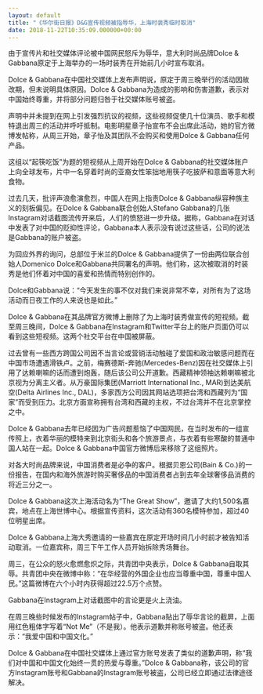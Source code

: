 ```yaml
---
layout: default
title: "《华尔街日报》D&G宣传视频被指辱华，上海时装秀临时取消"
date: 2018-11-22T10:35:09.000000+00:00
---
```


由于宣传片和社交媒体评论被中国网民怒斥为辱华，意大利时尚品牌Dolce & Gabbana原定于上海举办的一场时装秀在开始前几小时宣布取消。

Dolce & Gabbana在中国社交媒体上发布声明说，原定于周三晚举行的活动因故改期，但未说明具体原因。Dolce & Gabbana为造成的影响和伤害道歉，表示对中国始终尊重，并将部分问题归咎于社交媒体账号被盗。

声明中并未提到在网上引发强烈抗议的视频，这些视频促使几十位演员、歌手和模特退出周三的活动并呼吁抵制。电影明星章子怡宣布不会出席此活动，她的官方微博发帖称，从周三开始，章子怡及其团队不会购买和使用Dolce & Gabbana任何产品。

这组以“起筷吃饭”为题的短视频从上周开始在Dolce & Gabbana的社交媒体账户上向全球发布，片中一名穿着时尚的亚裔女性笨拙地用筷子吃披萨和意面等意大利食物。

过去几天，批评声浪愈演愈烈，中国人在网上指责Dolce & Gabbana纵容种族主义的刻板偏见。在Dolce & Gabbana联合创始人Stefano Gabbana的几张Instagram对话截图流传开来后，人们的愤怒进一步升级。据称，Gabbana在对话中发表了对中国的贬抑性评论，Gabbana本人表示没有说过这些话，公司的说法是Gabbana的账户被盗。

为回应外界的询问，总部位于米兰的Dolce & Gabbana提供了一份由两位联合创始人Domenico Dolce和Gabbana共同署名的声明。他们称，这次被取消的时装秀是他们怀着对中国的喜爱和热情而特别创作的。

Dolce和Gabbana说：“今天发生的事不仅对我们来说非常不幸，对所有为了这场活动而日夜工作的人来说也是如此。”

Dolce & Gabbana在其品牌官方微博上删除了为上海时装秀做宣传的短视频。截至周三晚间，Dolce & Gabbana在Instagram和Twitter平台上的账户页面仍可以看到这些短视频。这两个社交平台在中国被屏蔽。

过去曾有一些西方跨国公司因不当言论或营销活动触碰了爱国和政治敏感问题而在中国市场遭遇滑铁卢。之前，梅赛德斯-奔驰(Mercedes-Benz)因在社交媒体上引用了达赖喇嘛的话而遭到炮轰，随后该公司公开道歉。西藏精神领袖达赖喇嘛被北京视为分离主义者。从万豪国际集团(Marriott International Inc., MAR)到达美航空(Delta Airlines Inc., DAL)，多家西方公司因其网站选项把台湾和西藏列为“国家”而受到压力。北京方面宣称拥有台湾和西藏的主权，不过台湾并不在北京掌控之中。

Dolce & Gabbana去年已经因为广告问题惹恼了中国网民，在当时发布的一组宣传照上，衣着华丽的模特来到北京街头和各个旅游景点，与衣着有些寒酸的普通中国人站在一起。Dolce & Gabbana中国官方微博后来移除了这组照片。

对各大时尚品牌来说，中国消费者是必争的客户。根据贝恩公司(Bain & Co.)的一份报告，在国内和海外旅游时购买奢侈品的中国消费者占到去年全球奢侈品消费的将近三分之一。

Dolce & Gabbana这次上海活动名为“The Great Show”，邀请了大约1,500名嘉宾，地点在上海世博中心。根据宣传资料，这次活动有360名模特参加，超过40位明星出席。

Dolce & Gabbana上海大秀邀请的一些嘉宾在原定开场时间几小时前才被告知活动取消。一位嘉宾称，周三下午工作人员开始拆除秀场舞台。

周三，在公众的怒火愈燃愈炽之际，共青团中央表示，Dolce & Gabbana自取其辱。共青团中央在微博中称：“在华经营的外国企业也应当尊重中国，尊重中国人民。”这篇微博在六个小时内获得超过22.5万个点赞。

Gabbana在Instagram上对话截图中的言论更是火上浇油。

在周三晚些时候发布的Instagram帖子中，Gabbana贴出了辱华言论的截屏，上面用红色粗体字写着“Not Me”（不是我）。他表示道歉并称账号被盗。他还表示：“我爱中国和中国文化。”

Dolce & Gabbana在中国社交媒体上通过官方账号发表了类似的道歉声明，称“我们对中国和中国文化始终一贯的热爱与尊重。”Dolce & Gabbana称，该公司的官方Instagram账号和Gabbana的Instagram账号被盗，公司已经立即通过法律途径解决。

